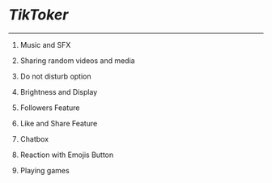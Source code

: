 
# *TikToker*

-----------
1. Music and SFX

2. Sharing random videos and media

3. Do not disturb option

4. Brightness and Display

5. Followers Feature

6. Like and Share Feature

7. Chatbox

8. Reaction with Emojis Button

9. Playing games


